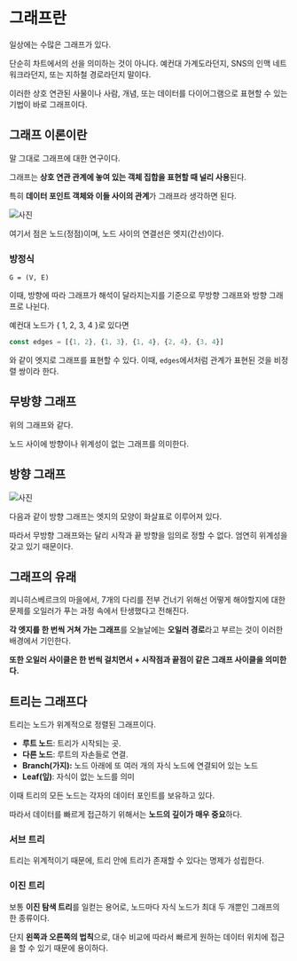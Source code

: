 # 그래프란

일상에는 수많은 그래프가 있다.

단순히 차트에서의 선을 의미하는 것이 아니다. 예컨대 가계도라던지, SNS의 인맥 네트워크라던지, 또는 지하철 경로라던지 말이다. 

이러한 상호 연관된 사물이나 사람, 개념, 또는 데이터를 다이어그램으로 표현할 수 있는 기법이 바로 그래프이다. 

## 그래프 이론이란

말 그대로 그래프에 대한 연구이다. 

그래프는 **상호 연관 관계에 놓여 있는 객체 집합을 표현할 때 널리 사용**된다. 

특히 **데이터 포인트 객체와 이들 사이의 관계**가 그래프라 생각하면 된다. 

![사진](https://ww.namu.la/s/51d09366e673a3505fbf38561d7bef031d4643d3c7efb50f8102e1dec1ed798041a0360c4a8c97b463aa2b220e8ceffe9312c567e338ccdef41743222f5028e37b6fdf7674e59ad131b0612a9468d110)

여기서 점은 노드(정점)이며, 노드 사이의 연결선은 엣지(간선)이다. 

### 방정식

`G = (V, E)`

이때, 방향에 따라 그래프가 해석이 달라지는지를 기준으로 무방향 그래프와 방향 그래프로 나뉜다.

예컨대 노드가 { 1, 2, 3, 4 }로 있다면

```jsx
const edges = [{1, 2}, {1, 3}, {1, 4}, {2, 4}, {3, 4}]
```

와 같이 엣지로 그래프를 표현할 수 있다. 이때, `edges`에서처럼 관계가 표현된 것을 비정렬 쌍이라 한다.

## 무방향 그래프

위의 그래프와 같다.

노드 사이에 방향이나 위계성이 없는 그래프를 의미한다.

## 방향 그래프

![사진](https://encrypted-tbn0.gstatic.com/images?q=tbn:ANd9GcQGyWmUtmEITl2WO5LWxBIzCr_zA3L7ucuBtCVWt2qAsLkVmXmExvqqQqBhHLla1Plk96o&usqp=CAU)

다음과 같이 방향 그래프는 엣지의 모양이 화살표로 이루어져 있다.

따라서 무방향 그래프와는 달리 시작과 끝 방향을 임의로 정할 수 없다. 엄연히 위계성을 갖고 있기 때문이다.

## 그래프의 유래

쾨니히스베르크의 마을에서, 7개의 다리를 전부 건너기 위해선 어떻게 해야할지에 대한 문제를 오일러가 푸는 과정 속에서 탄생했다고 전해진다. 

**각 엣지를 한 번씩 거쳐 가는 그래프**를 오늘날에는 **오일러 경로**라고 부르는 것이 이러한 배경에서 기인한다.

**또한 오일러 사이클은 한 번씩 걸치면서 + 시작점과 끝점이 같은 그래프 사이클을 의미한다.**

## 트리는 그래프다

트리는 노드가 위계적으로 정렬된 그래프이다.

- **루트 노드**: 트리가 시작되는 곳.
- **다른 노드**: 루트의 자손들로 연결.
- **Branch(가지):** 노드 아래에 또 여러 개의 자식 노드에 연결되어 있는 노드
- **Leaf(잎)**: 자식이 없는 노드를 의미

이때 트리의 모든 노드는 각자의 데이터 포인트를 보유하고 있다.

따라서 데이터를 빠르게 접근하기 위해서는  **노드의 깊이가 매우 중요**하다.

### 서브 트리

트리는 위계적이기 때문에, 트리 안에 트리가 존재할 수 있다는 명제가 성립한다.

### 이진 트리

보통 **이진 탐색 트리**를 일컫는 용어로, 노드마다 자식 노드가 최대 두 개뿐인 그래프의 한 종류이다. 

단지 **왼쪽과 오른쪽의 법칙**으로, 대수 비교에 따라서 빠르게 원하는 데이터 위치에 접근을 할 수 있기 때문에 용이하다.